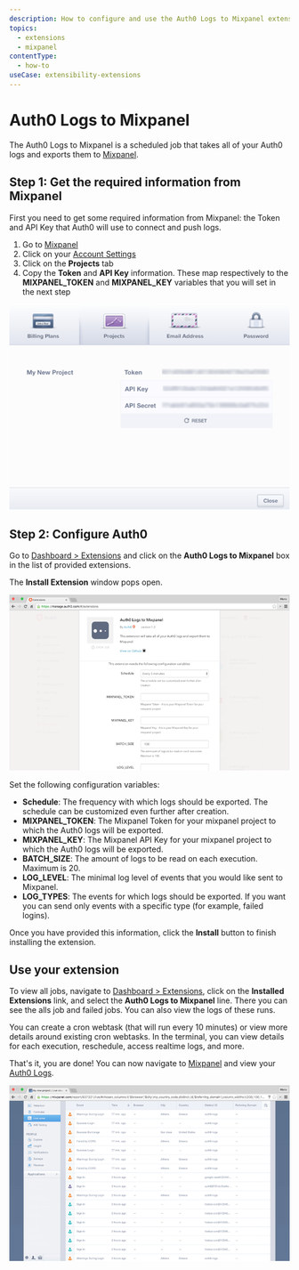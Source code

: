```yaml
---
description: How to configure and use the Auth0 Logs to Mixpanel extension.
topics:
  - extensions
  - mixpanel
contentType:
  - how-to
useCase: extensibility-extensions
---
```


# Auth0 Logs to Mixpanel

The Auth0 Logs to Mixpanel is a scheduled job that takes all of your Auth0 logs and exports them to [Mixpanel](https://mixpanel.com).

## Step 1: Get the required information from Mixpanel

First you need to get some required information from Mixpanel: the Token and API Key that Auth0 will use to connect and push logs.

1. Go to [Mixpanel](https://mixpanel.com)
1. Click on your [Account Settings](https://mixpanel.com/account/)
1. Click on the **Projects** tab
1. Copy the **Token** and **API Key** information. These map respectively to the **MIXPANEL_TOKEN** and **MIXPANEL_KEY** variables that you will set in the next step

![Get keys from Mixpanel](/media/articles/extensions/mixpanel/mixpanel-project-info.png)

## Step 2: Configure Auth0

Go to [Dashboard > Extensions](${manage_url}/#/extensions) and click on the **Auth0 Logs to Mixpanel** box in the list of provided extensions. 

The **Install Extension** window pops open.

![Install Auth0 Extension](/media/articles/extensions/mixpanel/extension-mgmt-mixpanel.png)

Set the following configuration variables:
- **Schedule**: The frequency with which logs should be exported. The schedule can be customized even further after creation.
- **MIXPANEL_TOKEN**: The Mixpanel Token for your mixpanel project to which the Auth0 logs will be exported.
- **MIXPANEL_KEY**: The Mixpanel API Key for your mixpanel project to which the Auth0 logs will be exported.
- **BATCH_SIZE**: The amount of logs to be read on each execution. Maximum is 20.
- **LOG_LEVEL**: The minimal log level of events that you would like sent to Mixpanel.
- **LOG_TYPES**: The events for which logs should be exported.  If you want you can send only events with a specific type (for example, failed logins).

Once you have provided this information, click the **Install** button to finish installing the extension.

## Use your extension

To view all jobs, navigate to [Dashboard > Extensions](${manage_url}/#/extensions), click on the **Installed Extensions** link, and select the **Auth0 Logs to Mixpanel** line. There you can see the alls job and failed jobs. You can also view the logs of these runs.

You can create a cron webtask (that will run every 10 minutes) or view more details around existing cron webtasks. In the terminal, you can view details for each execution, reschedule, access realtime logs, and more.

That's it, you are done! You can now navigate to [Mixpanel](https://mixpanel.com) and view your [Auth0 Logs](${manage_url}/#/logs).

![](/media/articles/extensions/mixpanel/auth0-logs-at-mixpanel.png)
